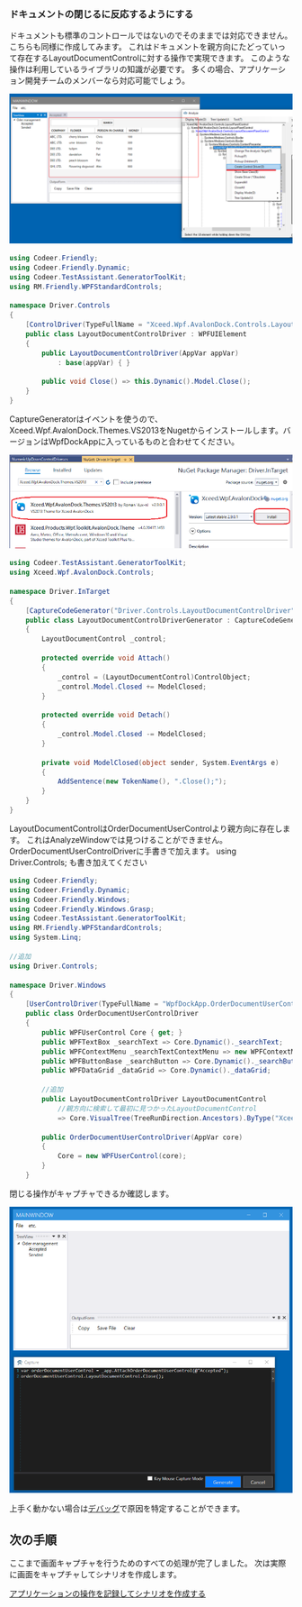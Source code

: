 ### ドキュメントの閉じるに反応するようにする

ドキュメントも標準のコントロールではないのでそのままでは対応できません。こちらも同様に作成してみます。
これはドキュメントを親方向にたどっていって存在するLayoutDocumentControlに対する操作で実現できます。
このような操作は利用しているライブラリの知識が必要です。
多くの場合、アプリケーション開発チームのメンバーなら対応可能でしょう。

![ControlDriver.LayoutDocumentControl.png](../Img/ControlDriver.LayoutDocumentControl.png)

```cs
using Codeer.Friendly;
using Codeer.Friendly.Dynamic;
using Codeer.TestAssistant.GeneratorToolKit;
using RM.Friendly.WPFStandardControls;

namespace Driver.Controls
{
    [ControlDriver(TypeFullName = "Xceed.Wpf.AvalonDock.Controls.LayoutDocumentControl", Priority = 2)]
    public class LayoutDocumentControlDriver : WPFUIElement
    {
        public LayoutDocumentControlDriver(AppVar appVar)
            : base(appVar) { }

        public void Close() => this.Dynamic().Model.Close();
    }
}
```

CaptureGeneratorはイベントを使うので、Xceed.Wpf.AvalonDock.Themes.VS2013をNugetからインストールします。バージョンはWpfDockAppに入っているものと合わせてください。

![ControlDriver.DriverInTarget.Nuget.png](../Img/ControlDriver.DriverInTarget.Nuget.png)

```cs
using Codeer.TestAssistant.GeneratorToolKit;
using Xceed.Wpf.AvalonDock.Controls;

namespace Driver.InTarget
{
    [CaptureCodeGenerator("Driver.Controls.LayoutDocumentControlDriver")]
    public class LayoutDocumentControlDriverGenerator : CaptureCodeGeneratorBase
    {
        LayoutDocumentControl _control;

        protected override void Attach()
        {
            _control = (LayoutDocumentControl)ControlObject;
            _control.Model.Closed += ModelClosed;
        }

        protected override void Detach()
        {
            _control.Model.Closed -= ModelClosed;
        }

        private void ModelClosed(object sender, System.EventArgs e)
        {
            AddSentence(new TokenName(), ".Close();");
        }
    }
}
```

LayoutDocumentControlはOrderDocumentUserControlより親方向に存在します。
これはAnalyzeWindowでは見つけることができません。
OrderDocumentUserControlDriverに手書きで加えます。
using Driver.Controls; も書き加えてください
```cs
using Codeer.Friendly;
using Codeer.Friendly.Dynamic;
using Codeer.Friendly.Windows;
using Codeer.Friendly.Windows.Grasp;
using Codeer.TestAssistant.GeneratorToolKit;
using RM.Friendly.WPFStandardControls;
using System.Linq;

//追加
using Driver.Controls;

namespace Driver.Windows
{
    [UserControlDriver(TypeFullName = "WpfDockApp.OrderDocumentUserControl")]
    public class OrderDocumentUserControlDriver
    {
        public WPFUserControl Core { get; }
        public WPFTextBox _searchText => Core.Dynamic()._searchText;
        public WPFContextMenu _searchTextContextMenu => new WPFContextMenu { Target = _searchText.AppVar };
        public WPFButtonBase _searchButton => Core.Dynamic()._searchButton;
        public WPFDataGrid _dataGrid => Core.Dynamic()._dataGrid;

        //追加
        public LayoutDocumentControlDriver LayoutDocumentControl
            //親方向に検索して最初に見つかったLayoutDocumentControl
            => Core.VisualTree(TreeRunDirection.Ancestors).ByType("Xceed.Wpf.AvalonDock.Controls.LayoutDocumentControl").First().Dynamic();
            
        public OrderDocumentUserControlDriver(AppVar core)
        {
            Core = new WPFUserControl(core);
        }
    }
```

閉じる操作がキャプチャできるか確認します。

![ControlDriver.Capture.Document.png](../Img/ControlDriver.Capture.Document.png)

上手く動かない場合は[デバッグ](../feature/CaptureAndExecute.md#デバッグ)で原因を特定することができます。

## 次の手順

ここまで画面キャプチャを行うためのすべての処理が完了しました。
次は実際に画面をキャプチャしてシナリオを作成します。

[アプリケーションの操作を記録してシナリオを作成する](Scenario.md)